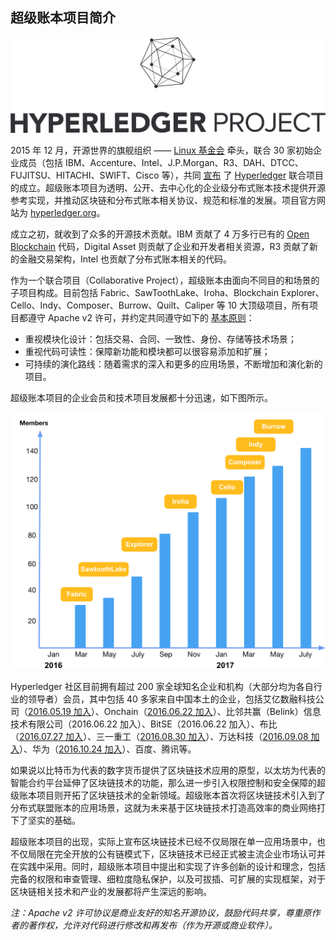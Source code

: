 ## 超级账本项目简介

![超级账本项目](_images/hyperledger_logo.png)

2015 年 12 月，开源世界的旗舰组织 —— [Linux 基金会](http://www.linuxfoundation.org) 牵头，联合 30 家初始企业成员（包括 IBM、Accenture、Intel、J.P.Morgan、R3、DAH、DTCC、FUJITSU、HITACHI、SWIFT、Cisco 等），共同 [宣布](https://www.hyperledger.org/news/announcement/2016/02/hyperledger-project-announces-30-founding-members) 了 [Hyperledger](https://www.hyperledger.org) 联合项目的成立。超级账本项目为透明、公开、去中心化的企业级分布式账本技术提供开源参考实现，并推动区块链和分布式账本相关协议、规范和标准的发展。项目官方网站为 [hyperledger.org](https://www.hyperledger.org)。


成立之初，就收到了众多的开源技术贡献。IBM 贡献了 4 万多行已有的 [Open Blockchain](https://github.com/openblockchain) 代码，Digital Asset 则贡献了企业和开发者相关资源，R3 贡献了新的金融交易架构，Intel 也贡献了分布式账本相关的代码。  

作为一个联合项目（Collaborative Project），超级账本由面向不同目的和场景的子项目构成。目前包括 Fabric、SawToothLake、Iroha、Blockchain Explorer、Cello、Indy、Composer、Burrow、Quilt、Caliper 等 10 大顶级项目，所有项目都遵守 Apache v2 许可，并约定共同遵守如下的 [基本原则](https://github.com/hyperledger/hyperledger)：

* 重视模块化设计：包括交易、合同、一致性、身份、存储等技术场景；
* 重视代码可读性：保障新功能和模块都可以很容易添加和扩展；
* 可持续的演化路线：随着需求的深入和更多的应用场景，不断增加和演化新的项目。

超级账本项目的企业会员和技术项目发展都十分迅速，如下图所示。

![Hyperledger 项目快速成长](_images/community_growth.png)

Hyperledger 社区目前拥有超过 200 家全球知名企业和机构（大部分均为各自行业的领导者）会员，其中包括 40 多家来自中国本土的企业，包括艾亿数融科技公司（[2016.05.19 加入](https://www.hyperledger.org/news/announcement/2016/05/hyperledger-project-announces-addition-eight-new-members)）、Onchain（[2016.06.22 加入](https://www.hyperledger.org/news/announcement/2016/06/hyperledger-projects-maintains-strong-momentum-new-members)）、比邻共赢（Belink）信息技术有限公司（2016.06.22 加入）、BitSE（2016.06.22 加入）、布比（[2016.07.27 加入](https://www.hyperledger.org/news/announcement/2016/07/hyperledger-project-has-welcomed-more-60-members-february)）、三一重工（[2016.08.30 加入](https://www.hyperledger.org/news/announcement/2016/08/hyperledger-project-grows-170-percent-six-months)）、万达科技（[2016.09.08 加入](https://www.hyperledger.org/announcements/2016/09/08/hyperledger-welcomes-wanda-as-premier-member)）、华为（[2016.10.24 加入](https://www.hyperledger.org/announcements/2016/10/24/hyperledger-reaches-95-members-ahead-of-money2020)）、百度、腾讯等。


如果说以比特币为代表的数字货币提供了区块链技术应用的原型，以太坊为代表的智能合约平台延伸了区块链技术的功能，那么进一步引入权限控制和安全保障的超级账本项目则开拓了区块链技术的全新领域。超级账本首次将区块链技术引入到了分布式联盟账本的应用场景，这就为未来基于区块链技术打造高效率的商业网络打下了坚实的基础。

超级账本项目的出现，实际上宣布区块链技术已经不仅局限在单一应用场景中，也不仅局限在完全开放的公有链模式下，区块链技术已经正式被主流企业市场认可并在实践中采用。同时，超级账本项目中提出和实现了许多创新的设计和理念，包括完备的权限和审查管理、细粒度隐私保护，以及可拔插、可扩展的实现框架，对于区块链相关技术和产业的发展都将产生深远的影响。

*注：Apache v2 许可协议是商业友好的知名开源协议，鼓励代码共享，尊重原作者的著作权，允许对代码进行修改和再发布（作为开源或商业软件）。*

